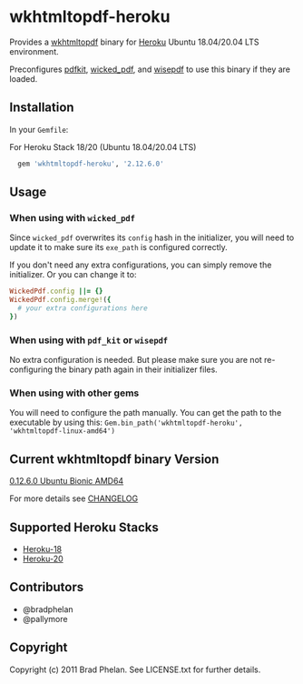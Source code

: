 # wkhtmltopdf-heroku

Provides a [wkhtmltopdf](http://wkhtmltopdf.org/) binary for [Heroku](http://www.heroku.com/) Ubuntu 18.04/20.04 LTS environment.

Preconfigures [pdfkit](https://rubygems.org/gems/pdfkit), [wicked_pdf](https://rubygems.org/gems/wicked_pdf), and [wisepdf](http://rubygems.org/gems/wisepdf) to use this binary if they are loaded.

## Installation

In your `Gemfile`:

For Heroku Stack 18/20 (Ubuntu 18.04/20.04 LTS)

```ruby
  gem 'wkhtmltopdf-heroku', '2.12.6.0'
```

## Usage

### When using with `wicked_pdf`

Since `wicked_pdf` overwrites its `config` hash in the initializer, you
will need to update it to make sure its `exe_path` is configured
correctly.

If you don't need any extra configurations, you can simply remove the
initializer. Or you can change it to:

```ruby
WickedPdf.config ||= {}
WickedPdf.config.merge!({
  # your extra configurations here
})
```

### When using with `pdf_kit` or `wisepdf`

No extra configuration is needed. But please make sure you are not
re-configuring the binary path again in their initializer files.

### When using with other gems

You will need to configure the path manually. You can get the path to
the executable by using this: `Gem.bin_path('wkhtmltopdf-heroku', 'wkhtmltopdf-linux-amd64')`

## Current wkhtmltopdf binary Version

[0.12.6.0 Ubuntu Bionic AMD64](https://github.com/wkhtmltopdf/wkhtmltopdf/tree/0.12.6)

For more details see [CHANGELOG](https://github.com/wkhtmltopdf/wkhtmltopdf/releases/0.12.6/)

## Supported Heroku Stacks

* [Heroku-18](https://devcenter.heroku.com/articles/heroku-18-stack)
* [Heroku-20](https://devcenter.heroku.com/articles/heroku-20-stack)

## Contributors

* @bradphelan
* @pallymore

## Copyright

Copyright (c) 2011 Brad Phelan. See LICENSE.txt for further details.
